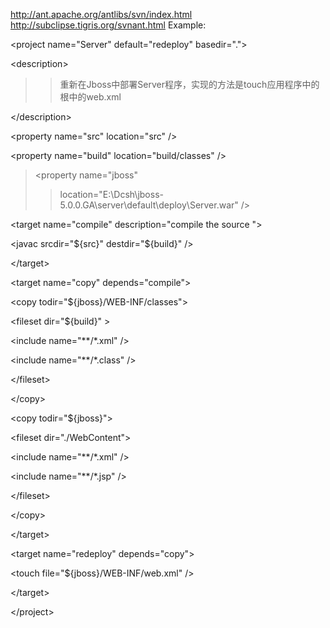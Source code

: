 http://ant.apache.org/antlibs/svn/index.html
http://subclipse.tigris.org/svnant.html
Example:
<?xml version="1.0" encoding="UTF-8"?>


&lt;project name="Server" default="redeploy" basedir="."&gt;


> 

&lt;description&gt;


> > 重新在Jboss中部署Server程序，实现的方法是touch应用程序中的
> > 根中的web.xml
> > > 

&lt;/description&gt;



> <!-- 设置属性，需要根据自己的路径进行修改  -->
> 

&lt;property name="src" location="src" /&gt;


> 

&lt;property name="build" location="build/classes" /&gt;


> <property name="jboss"
> > location="E:\Dcsh\jboss-5.0.0.GA\server\default\deploy\Server.war" />


> 

&lt;target name="compile" description="compile the source "&gt;


> > 

&lt;javac srcdir="${src}" destdir="${build}" /&gt;



> 

&lt;/target&gt;



> 

&lt;target name="copy" depends="compile"&gt;


> > 

&lt;copy todir="${jboss}/WEB-INF/classes"&gt;


> > > 

&lt;fileset dir="${build}" &gt;


> > > > 

&lt;include name="\*\*/\*.xml" /&gt;


> > > > 

&lt;include name="\*\*/\*.class" /&gt;



> > > 

&lt;/fileset&gt;



> > 

&lt;/copy&gt;




> 

&lt;copy todir="${jboss}"&gt;


> > 

&lt;fileset dir="./WebContent"&gt;


> > > 

&lt;include name="\*\*/\*.xml" /&gt;


> > > 

&lt;include name="\*\*/\*.jsp" /&gt;



> > 

&lt;/fileset&gt;



> 

&lt;/copy&gt;



> 

&lt;/target&gt;



> 

&lt;target name="redeploy" depends="copy"&gt;


> > 

&lt;touch file="${jboss}/WEB-INF/web.xml" /&gt;



> 

&lt;/target&gt;





&lt;/project&gt;

